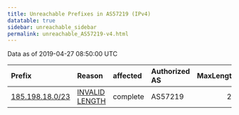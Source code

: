 ```yaml
---
title: Unreachable Prefixes in AS57219 (IPv4)
datatable: true
sidebar: unreachable_sidebar
permalink: unreachable_AS57219-v4.html
---
```


Data as of 2019-04-27 08:50:00 UTC


<div class="datatable-begin"></div>

| Prefix                                                   | Reason                                                                                                    | affected   | Authorized AS   |   MaxLength | Anchor                                         |   unreachable /24s |
|:---------------------------------------------------------|:----------------------------------------------------------------------------------------------------------|:-----------|:----------------|------------:|:-----------------------------------------------|-------------------:|
| [185.198.18.0/23](https://stat.ripe.net/185.198.18.0/23) | [INVALID LENGTH](https://rpki-validator.ripe.net/announcement-preview?asn=AS57219&prefix=185.198.18.0/23) | complete   | AS57219         |          22 | [RIPE](unreachable_RIPE_NCC_RPKI_Root-v4.html) |                  2 |

<div class="datatable-end"></div>